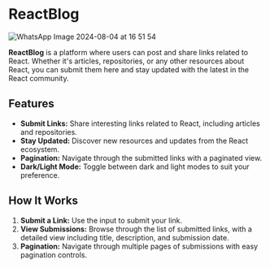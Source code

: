 # ReactBlog
![WhatsApp Image 2024-08-04 at 16 51 54](https://github.com/user-attachments/assets/50783bf8-3fc8-4dee-b31f-2b86587c5265)

**ReactBlog** is a platform where users can post and share links related to React. Whether it's articles, repositories, or any other resources about React, you can submit them here and stay updated with the latest in the React community.

## Features

- **Submit Links:** Share interesting links related to React, including articles and repositories.
- **Stay Updated:** Discover new resources and updates from the React ecosystem.
- **Pagination:** Navigate through the submitted links with a paginated view.
- **Dark/Light Mode:** Toggle between dark and light modes to suit your preference.

## How It Works

1. **Submit a Link:** Use the input to submit your link.
2. **View Submissions:** Browse through the list of submitted links, with a detailed view including title, description, and submission date.
3. **Pagination:** Navigate through multiple pages of submissions with easy pagination controls.


